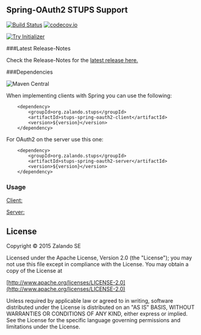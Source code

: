 ## Spring-OAuth2 STUPS Support

[![Build Status](https://travis-ci.org/zalando-stups/stups-spring-oauth2-support.svg?branch=master)](https://travis-ci.org/zalando-stups/stups-spring-oauth2-support)
[![codecov.io](https://codecov.io/github/zalando-stups/stups-spring-oauth2-support/coverage.svg?branch=master)](https://codecov.io/github/zalando-stups/stups-spring-oauth2-support?branch=master)

[![Try Initializer](https://img.shields.io/badge/assemble%20your%20spring--boot--app%20with-Zalando%20OSS%20Initializr-orange.svg)](https://initializr.machinery.zalan.do)

###Latest Release-Notes

Check the Release-Notes for the [latest release here.](https://github.com/zalando-stups/stups-spring-oauth2-support/releases/latest)

###Dependencies

![Maven Central](https://img.shields.io/maven-central/v/org.zalando.stups/stups-spring-oauth2-support.svg)

When implementing clients with Spring you can use the following:

```
    <dependency>
        <groupId>org.zalando.stups</groupId>
        <artifactId>stups-spring-oauth2-client</artifactId>
        <version>${version}</version>
    </dependency>
```


For OAuth2 on the server use this one:

```
    <dependency>
        <groupId>org.zalando.stups</groupId>
        <artifactId>stups-spring-oauth2-server</artifactId>
        <version>${version}</version>
    </dependency>
```

### Usage

[Client:](https://github.com/zalando-stups/stups-spring-oauth2-support/tree/master/stups-spring-oauth2-client)

[Server:](https://github.com/zalando-stups/stups-spring-oauth2-support/tree/master/stups-spring-oauth2-server)

## License

Copyright © 2015 Zalando SE

Licensed under the Apache License, Version 2.0 (the "License");
you may not use this file except in compliance with the License.
You may obtain a copy of the License at

   [http://www.apache.org/licenses/LICENSE-2.0](http://www.apache.org/licenses/LICENSE-2.0)

Unless required by applicable law or agreed to in writing, software
distributed under the License is distributed on an "AS IS" BASIS,
WITHOUT WARRANTIES OR CONDITIONS OF ANY KIND, either express or implied.
See the License for the specific language governing permissions and
limitations under the License.
